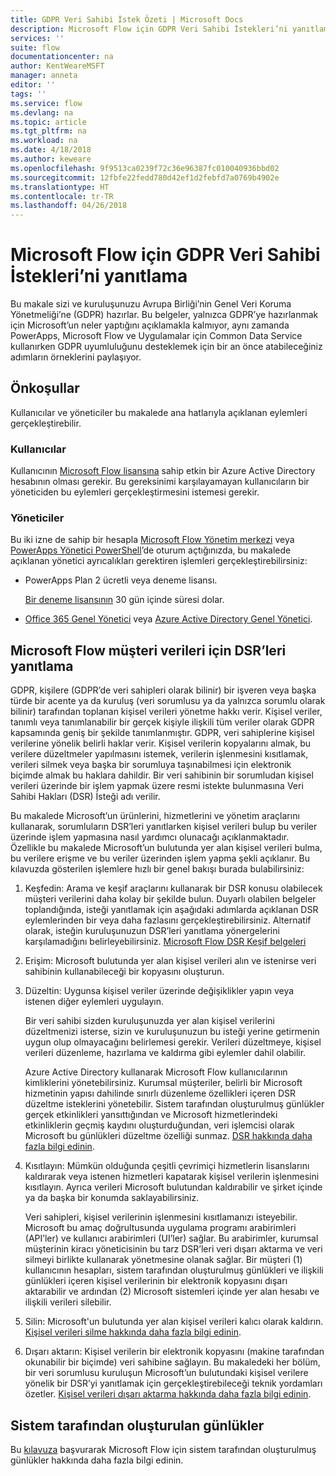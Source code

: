 ```yaml
---
title: GDPR Veri Sahibi İstek Özeti | Microsoft Docs
description: Microsoft Flow için GDPR Veri Sahibi İstekleri’ni yanıtlamayı öğrenin.
services: ''
suite: flow
documentationcenter: na
author: KentWeareMSFT
manager: anneta
editor: ''
tags: ''
ms.service: flow
ms.devlang: na
ms.topic: article
ms.tgt_pltfrm: na
ms.workload: na
ms.date: 4/18/2018
ms.author: keweare
ms.openlocfilehash: 9f9513ca0239f72c36e96387fc010040936bbd02
ms.sourcegitcommit: 12fbfe22fedd780d42ef1d2febfd7a0769b4902e
ms.translationtype: HT
ms.contentlocale: tr-TR
ms.lasthandoff: 04/26/2018
---
```

# <a name="responding-to-gdpr-data-subject-requests-for-microsoft-flow"></a>Microsoft Flow için GDPR Veri Sahibi İstekleri’ni yanıtlama

Bu makale sizi ve kuruluşunuzu Avrupa Birliği’nin Genel Veri Koruma Yönetmeliği’ne (GDPR) hazırlar. Bu belgeler, yalnızca GDPR’ye hazırlanmak için Microsoft’un neler yaptığını açıklamakla kalmıyor, aynı zamanda PowerApps, Microsoft Flow ve Uygulamalar için Common Data Service kullanırken GDPR uyumluluğunu desteklemek için bir an önce atabileceğiniz adımların örneklerini paylaşıyor.

## <a name="prerequisites"></a>Önkoşullar

Kullanıcılar ve yöneticiler bu makalede ana hatlarıyla açıklanan eylemleri gerçekleştirebilir.

### <a name="users"></a>Kullanıcılar

Kullanıcının [Microsoft Flow lisansına](https://preview.flow.microsoft.com/pricing/) sahip etkin bir Azure Active Directory hesabının olması gerekir. Bu gereksinimi karşılayamayan kullanıcıların bir yöneticiden bu eylemleri gerçekleştirmesini istemesi gerekir.

### <a name="administrators"></a>Yöneticiler

Bu iki izne de sahip bir hesapla [Microsoft Flow Yönetim merkezi](https://admin.flow.microsoft.com/)  veya [PowerApps Yönetici PowerShell](https://go.microsoft.com/fwlink/?linkid=871804)’de oturum açtığınızda, bu makalede açıklanan yönetici ayrıcalıkları gerektiren işlemleri gerçekleştirebilirsiniz:

- PowerApps Plan 2 ücretli veya deneme lisansı.

    [Bir deneme lisansının](http://web.powerapps.com/trial) 30 gün içinde süresi dolar.

- [Office 365 Genel Yönetici](https://support.office.com/article/assign-admin-roles-in-office-365-for-business-eac4d046-1afd-4f1a-85fc-8219c79e1504) veya [Azure Active Directory Genel Yönetici](https://docs.microsoft.com/azure/active-directory/active-directory-assign-admin-roles-azure-portal).

## <a name="responding-to-dsrs-for-microsoft-flow-customer-data"></a>Microsoft Flow müşteri verileri için DSR’leri yanıtlama

GDPR, kişilere (GDPR’de veri sahipleri olarak bilinir) bir işveren veya başka türde bir acente ya da kuruluş (veri sorumlusu ya da yalnızca sorumlu olarak bilinir) tarafından toplanan kişisel verileri yönetme hakkı verir. Kişisel veriler, tanımlı veya tanımlanabilir bir gerçek kişiyle ilişkili tüm veriler olarak GDPR kapsamında geniş bir şekilde tanımlanmıştır. GDPR, veri sahiplerine kişisel verilerine yönelik belirli haklar verir. Kişisel verilerin kopyalarını almak, bu verilere düzeltmeler yapılmasını istemek, verilerin işlenmesini kısıtlamak, verileri silmek veya başka bir sorumluya taşınabilmesi için elektronik biçimde almak bu haklara dahildir. Bir veri sahibinin bir sorumludan kişisel verileri üzerinde bir işlem yapmak üzere resmi istekte bulunmasına Veri Sahibi Hakları (DSR) İsteği adı verilir.

Bu makalede Microsoft’un ürünlerini, hizmetlerini ve yönetim araçlarını kullanarak, sorumluların DSR’leri yanıtlarken kişisel verileri bulup bu veriler üzerinde işlem yapmasına nasıl yardımcı olunacağı açıklanmaktadır. Özellikle bu makalede Microsoft’un bulutunda yer alan kişisel verileri bulma, bu verilere erişme ve bu veriler üzerinden işlem yapma şekli açıklanır. Bu kılavuzda gösterilen işlemlere hızlı bir genel bakışı burada bulabilirsiniz:

1. Keşfedin: Arama ve keşif araçlarını kullanarak bir DSR konusu olabilecek müşteri verilerini daha kolay bir şekilde bulun. Duyarlı olabilen belgeler toplandığında, isteği yanıtlamak için aşağıdaki adımlarda açıklanan DSR eylemlerinden bir veya daha fazlasını gerçekleştirebilirsiniz. Alternatif olarak, isteğin kuruluşunuzun DSR’leri yanıtlama yönergelerini karşılamadığını belirleyebilirsiniz. [Microsoft Flow DSR Keşif belgeleri](gdpr-dsr-discovery.md)

1. Erişim: Microsoft bulutunda yer alan kişisel verileri alın ve istenirse veri sahibinin kullanabileceği bir kopyasını oluşturun.

1. Düzeltin: Uygunsa kişisel veriler üzerinde değişiklikler yapın veya istenen diğer eylemleri uygulayın.

    Bir veri sahibi sizden kuruluşunuzda yer alan kişisel verilerini düzeltmenizi isterse, sizin ve kuruluşunuzun bu isteği yerine getirmenin uygun olup olmayacağını belirlemesi gerekir.  Verileri düzeltmeye, kişisel verileri düzenleme, hazırlama ve kaldırma gibi eylemler dahil olabilir.

    Azure Active Directory kullanarak Microsoft Flow kullanıcılarının kimliklerini yönetebilirsiniz. Kurumsal müşteriler, belirli bir Microsoft hizmetinin yapısı dahilinde sınırlı düzenleme özellikleri içeren DSR düzeltme isteklerini yönetebilir.  Sistem tarafından oluşturulmuş günlükler gerçek etkinlikleri yansıttığından ve Microsoft hizmetlerindeki etkinliklerin geçmiş kaydını oluşturduğundan, veri işlemcisi olarak Microsoft bu günlükleri düzeltme özelliği sunmaz.  [DSR hakkında daha fazla bilgi edinin](https://docs.microsoft.com/microsoft-365/compliance/gdpr-dsr-azure).

1. Kısıtlayın: Mümkün olduğunda çeşitli çevrimiçi hizmetlerin lisanslarını kaldırarak veya istenen hizmetleri kapatarak kişisel verilerin işlenmesini kısıtlayın. Ayrıca verileri Microsoft bulutundan kaldırabilir ve şirket içinde ya da başka bir konumda saklayabilirsiniz.

    Veri sahipleri, kişisel verilerinin işlenmesini kısıtlamanızı isteyebilir.  Microsoft bu amaç doğrultusunda uygulama programı arabirimleri (API’ler) ve kullanıcı arabirimleri (UI’ler) sağlar.  Bu arabirimler, kurumsal müşterinin kiracı yöneticisinin bu tarz DSR’leri veri dışarı aktarma ve veri silmeyi birlikte kullanarak yönetmesine olanak sağlar. Bir müşteri (1) kullanıcının hesapları, sistem tarafından oluşturulmuş günlükleri ve ilişkili günlükleri içeren kişisel verilerinin bir elektronik kopyasını dışarı aktarabilir ve ardından (2) Microsoft sistemleri içinde yer alan hesabı ve ilişkili verileri silebilir.

1. Silin: Microsoft'un bulutunda yer alan kişisel verileri kalıcı olarak kaldırın. [Kişisel verileri silme hakkında daha fazla bilgi edinin](gdpr-dsr-delete.md).

1. Dışarı aktarın: Kişisel verilerin bir elektronik kopyasını (makine tarafından okunabilir bir biçimde) veri sahibine sağlayın. Bu makaledeki her bölüm, bir veri sorumlusu kuruluşun Microsoft’un bulutundaki kişisel verilere yönelik bir DSR’yi yanıtlamak için gerçekleştirebileceği teknik yordamları özetler. [Kişisel verileri dışarı aktarma hakkında daha fazla bilgi edinin](gdpr-dsr-export.md).

## <a name="system-generated-logs"></a>Sistem tarafından oluşturulan günlükler

Bu [kılavuza](https://docs.microsoft.com/powerapps/administrator/powerapps-gdpr-dsr-guide-systemlogs) başvurarak Microsoft Flow için sistem tarafından oluşturulmuş günlükler hakkında daha fazla bilgi edinin.
